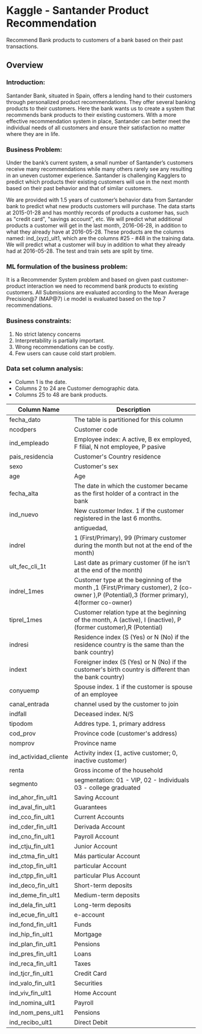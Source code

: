 # Kaggle - Santander Product Recommendation
Recommend Bank products to customers of a bank based on their past transactions.

## Overview
### Introduction:
Santander Bank, situated in Spain, offers a lending hand to their customers through personalized product recommendations. They offer several banking products to their customers. Here the bank wants us to create a system that recommends bank products to their existing customers. With a more effective recommendation system in place, Santander can better meet the individual needs of all customers and ensure their satisfaction no matter where they are in life.


### Business Problem:
Under the bank’s current system, a small number of Santander’s customers receive many recommendations while many others rarely see any resulting in an uneven customer experience. Santander is challenging Kagglers to predict which products their existing customers will use in the next month based on their past behavior and that of similar customers.

We are provided with 1.5 years of customer’s behavior data from Santander bank to predict what new products customers will purchase. The data starts at 2015-01-28 and has monthly records of products a customer has, such as "credit card", "savings account", etc. We will predict what additional products a customer will get in the last month, 2016-06-28, in addition to what they already have at 2016-05-28. These products are the columns named: ind_(xyz)_ult1, which are the columns #25 - #48 in the training data. We will predict what a customer will buy in addition to what they already had at 2016-05-28.
The test and train sets are split by time.


### ML formulation of the business problem:
It is a Recommender System problem and based on given past customer-product interaction we need to recommend bank products to existing customers.
All Submissions are evaluated according to the Mean Average Precision@7 (MAP@7) i.e model is evaluated based on the top 7 recommendations.

### Business constraints:
1.	No strict latency concerns
2.	Interpretability is partially important.
3.	Wrong recommendations can be costly.
4.	Few users can cause cold start problem.

### Data set column analysis:
*  Column 1 is the date.
* 	Columns 2 to 24 are Customer demographic data.
*	Columns 25 to 48 are bank products.

| Column Name | Description |
| ------------- | ------------- |
| fecha_dato  | The table is partitioned for this column  |
| ncodpers  | Customer code  |
| ind_empleado  | Employee index: A active, B ex employed, F filial, N not employee, P pasive  |
| pais_residencia  | Customer's Country residence  |
| sexo  | Customer's sex  |
| age  | Age  |
|fecha_alta | The date in which the customer became as the first holder of a contract in the bank|
|ind_nuevo |	New customer Index. 1 if the customer registered in the last 6 months.|
||antiguedad, |	Customer seniority (in months)|
|indrel |	1 (First/Primary), 99 (Primary customer during the month but not at the end of the month)|
|ult_fec_cli_1t |	Last date as primary customer (if he isn't at the end of the month)|
|indrel_1mes |	Customer type at the beginning of the month ,1 (First/Primary customer), 2 (co-owner ),P (Potential),3 (former primary), 4(former co-owner)|
|tiprel_1mes |	Customer relation type at the beginning of the month, A (active), I (inactive), P (former customer),R (Potential)|
|indresi |	Residence index (S (Yes) or N (No) if the residence country is the same than the bank country)|
|indext |	Foreigner index (S (Yes) or N (No) if the customer's birth country is different than the bank country)|
|conyuemp |	Spouse index. 1 if the customer is spouse of an employee|
|canal_entrada |	channel used by the customer to join|
|indfall |	Deceased index. N/S|
|tipodom |	Addres type. 1, primary address|
|cod_prov |	Province code (customer's address)|
|nomprov |	Province name|
|ind_actividad_cliente |	Activity index (1, active customer; 0, inactive customer)|
|renta |	Gross income of the household|
|segmento |	segmentation: 01 - VIP, 02 - Individuals 03 - college graduated|
|ind_ahor_fin_ult1 |	Saving Account|
|ind_aval_fin_ult1 |	Guarantees|
|ind_cco_fin_ult1 |	Current Accounts|
|ind_cder_fin_ult1 |	Derivada Account|
|ind_cno_fin_ult1 |	Payroll Account|
|ind_ctju_fin_ult1 |	Junior Account|
|ind_ctma_fin_ult1 |	Más particular Account|
|ind_ctop_fin_ult1 |	particular Account|
|ind_ctpp_fin_ult1 |	particular Plus Account|
|ind_deco_fin_ult1 |	Short-term deposits|
|ind_deme_fin_ult1 |	Medium-term deposits|
|ind_dela_fin_ult1 |	Long-term deposits|
|ind_ecue_fin_ult1 |	e-account|
|ind_fond_fin_ult1 |	Funds|
|ind_hip_fin_ult1 |	Mortgage|
|ind_plan_fin_ult1 |	Pensions|
|ind_pres_fin_ult1 |	Loans|
|ind_reca_fin_ult1 |	Taxes|
|ind_tjcr_fin_ult1 |	Credit Card|
|ind_valo_fin_ult1 |	Securities|
|ind_viv_fin_ult1 |	Home Account|
|ind_nomina_ult1 |	Payroll|
|ind_nom_pens_ult1 |	Pensions|
|ind_recibo_ult1 |	Direct Debit|

